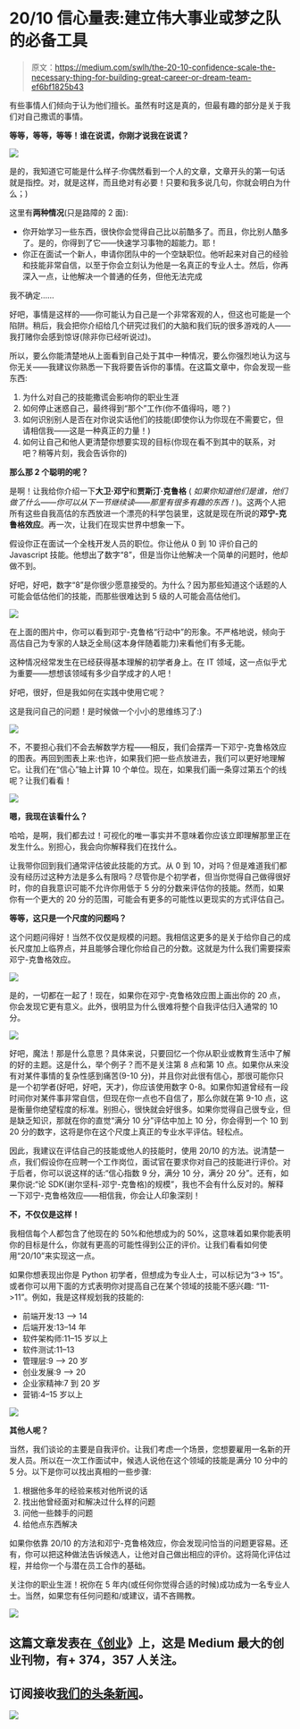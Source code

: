 # 20/10 信心量表:建立伟大事业或梦之队的必备工具

> 原文：<https://medium.com/swlh/the-20-10-confidence-scale-the-necessary-thing-for-building-great-career-or-dream-team-ef6bf1825b43>

有些事情人们倾向于认为他们擅长。虽然有时这是真的，但最有趣的部分是关于我们对自己撒谎的事情。

**等等，等等，等等！谁在说谎，你刚才说我在说谎？**

![](img/d18c34229253093e2e14678842932535.png)

是的，我知道它可能是什么样子:你偶然看到一个人的文章，文章开头的第一句话就是指控。对，就是这样，而且绝对有必要！只要和我多说几句，你就会明白为什么；)

这里有**两种情况**(只是路障的 2 面):

*   你开始学习一些东西，很快你会觉得自己比以前酷多了。而且，你比别人酷多了。是的，你得到了它——快速学习事物的超能力。耶！
*   你正在面试一个新人，申请你团队中的一个空缺职位。他听起来对自己的经验和技能非常自信，以至于你会立刻认为他是一名真正的专业人士。然后，你再深入一点，让他解决一个普通的任务，但他无法完成

我不确定……

好吧，事情是这样的——你可能认为自己是一个非常客观的人，但这也可能是一个陷阱。稍后，我会把你介绍给几个研究过我们的大脑和我们玩的很多游戏的人——我打赌你会感到惊讶(除非你已经听说过)。

所以，要么你能清楚地从上面看到自己处于其中一种情况，要么你强烈地认为这与你无关——我建议你熟悉一下我将要告诉你的事情。在这篇文章中，你会发现一些东西:

1.  为什么对自己的技能撒谎会影响你的职业生涯
2.  如何停止迷惑自己，最终得到“那个”工作(你不值得吗，嗯？)
3.  如何识别别人是否在对你说实话他们的技能(即使你认为你现在不需要它，但请相信我——这是一种真正的力量！)
4.  如何让自己和他人更清楚你想要实现的目标(你现在看不到其中的联系，对吧？稍等片刻，我会告诉你的)

**那么那 2 个聪明的呢？**

是啊！让我给你介绍一下**大卫·邓宁**和**贾斯汀·克鲁格** ( *如果你知道他们是谁，他们做了什么——你可以从下一节继续读——那里有很多有趣的东西！*)。这两个人把所有这些自我高估的东西放进一个漂亮的科学包装里，这就是现在所说的**邓宁-克鲁格效应**。再一次，让我们在现实世界中想象一下。

假设你正在面试一个全栈开发人员的职位。你让他从 0 到 10 评价自己的 Javascript 技能。他想出了数字“8”，但是当你让他解决一个简单的问题时，他却做不到。

好吧，好吧，数字“8”是你很少愿意接受的。为什么？因为那些知道这个话题的人可能会低估他们的技能，而那些很难达到 5 级的人可能会高估他们。

![](img/6c4bd57421056be0f53330e54b38ccbb.png)

在上面的图片中，你可以看到邓宁-克鲁格“行动中”的形象。不严格地说，倾向于高估自己为专家的人缺乏全局(这本身伴随着能力)来看他们有多无能。

这种情况经常发生在已经获得基本理解的初学者身上。在 IT 领域，这一点似乎尤为重要——想想该领域有多少自学成才的人吧！

好吧，很好，但是我如何在实践中使用它呢？

这是我问自己的问题！是时候做一个小小的思维练习了:)

![](img/5c33a3ecf8023bca5736eb34c30aac45.png)

不，不要担心我们不会去解数学方程——相反，我们会摆弄一下邓宁-克鲁格效应的图表。再回到图表上来:也许，如果我们把一些点放进去，我们可以更好地理解它。让我们在“信心”轴上计算 10 个单位。现在，如果我们画一条穿过第五个的线呢？让我们看看！

![](img/501c58232707cdea5326b4dd0ab17dc8.png)

**嗯，我现在该看什么？**

哈哈，是啊，我们都去过！可视化的唯一事实并不意味着你应该立即理解那里正在发生什么。别担心，我会向你解释我们在找什么。

让我带你回到我们通常评估彼此技能的方式。从 0 到 10，对吗？但是难道我们都没有经历过这种方法是多么有限吗？尽管你是个初学者，但当你觉得自己做得很好时，你的自我意识可能不允许你用低于 5 分的分数来评估你的技能。然而，如果你有一个更大的 20 分的范围，可能会有更多的可能性以更现实的方式评估自己。

**等等，这只是一个尺度的问题吗？**

这个问题问得好！当然不仅仅是规模的问题。我相信这更多的是关于给你自己的成长尺度加上临界点，并且能够合理化你给自己的分数。这就是为什么我们需要探索邓宁-克鲁格效应。

![](img/e0f1c9b9931fd88aeb1695567f35b206.png)

是的，一切都在一起了！现在，如果你在邓宁-克鲁格效应图上画出你的 20 点，你会发现它更有意义。此外，很明显为什么很难将整个自我评估归入通常的 10 分。

![](img/e6fa89c3f6c5b57e0b189cbea7b73924.png)

好吧，魔法！那是什么意思？具体来说，只要回忆一个你从职业或教育生活中了解的好的主题。这是什么，举个例子？而不是关注第 8 点和第 10 点。如果你从来没有对某件事情的复杂性感到痛苦(9-10 分)，并且你对此很有信心，那很可能你只是一个初学者(好吧，好吧，天才)，你应该使用数字 0-8。如果你知道曾经有一段时间你对某件事非常自信，但现在你一点也不自信了，那么你就在第 9-10 点，这是衡量你绝望程度的标准。别担心，很快就会好很多。如果你觉得自己很专业，但是缺乏知识，那就在你的直觉“满分 10 分”评估中加上 10 分，你会得到一个 10 到 20 分的数字，这将是你在这个尺度上真正的专业水平评估。轻松点。

因此，我建议在评估自己的技能或他人的技能时，使用 20/10 的方法。说清楚一点，我们假设你在应聘一个工作岗位，面试官在要求你对自己的技能进行评价。对于后者，你可以说这样的话:“信心指数 9 分，满分 10 分，满分 20 分”。还有，如果你说:“论 SDK(谢尔坚科-邓宁-克鲁格)的规模”，我也不会有什么反对的。解释一下邓宁-克鲁格效应——相信我，你会让人印象深刻！

**不，不仅仅是这样！**

我相信每个人都包含了他现在的 50%和他想成为的 50%，这意味着如果你能表明你的目标是什么，你就有更高的可能性得到公正的评价。让我们看看如何使用“20/10”来实现这一点。

如果你想表现出你是 Python 初学者，但想成为专业人士，可以标记为“3-> 15”。或者你可以用下面的方式表明你对提高自己在某个领域的技能不感兴趣:
“11->11”。例如，我是这样规划我的技能的:

*   前端开发:13 –> 14
*   后端开发:13–14 年
*   软件架构师:11–15 岁以上
*   软件测试:11–13
*   管理层:9 –> 20 岁
*   创业发展:9 –> 20
*   企业家精神:7 到 20 岁
*   营销:4–15 岁以上

![](img/34b1001dd56cd2797fe8a974a9b01b86.png)

**其他人呢？**

当然，我们谈论的主要是自我评价。让我们考虑一个场景，您想要雇用一名新的开发人员。所以在一次工作面试中，候选人说他在这个领域的技能是满分 10 分中的 5 分。以下是你可以找出真相的一些步骤:

1.  根据他多年的经验来核对他所说的话
2.  找出他曾经面对和解决过什么样的问题
3.  问他一些棘手的问题
4.  给他点东西解决

如果你依靠 20/10 的方法和邓宁-克鲁格效应，你会发现问恰当的问题更容易。还有，你可以把这种做法告诉候选人，让他对自己做出相应的评价。这将简化评估过程，并给你一个与潜在员工合作的基础。

关注你的职业生涯！祝你在 5 年内(或任何你觉得合适的时候)成功成为一名专业人士。当然，如果您有任何问题和/或建议，请不吝赐教。

[![](img/308a8d84fb9b2fab43d66c117fcc4bb4.png)](https://medium.com/swlh)

## 这篇文章发表在[《创业](https://medium.com/swlh)》上，这是 Medium 最大的创业刊物，有+ 374，357 人关注。

## 订阅接收[我们的头条新闻](http://growthsupply.com/the-startup-newsletter/)。

[![](img/b0164736ea17a63403e660de5dedf91a.png)](https://medium.com/swlh)